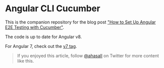 # Angular CLI Cucumber

This is the companion repository for the blog post ["How to Set Up Angular E2E Testing with Cucumber"](https://www.amadousall.com/angular-e2e-with-cucumber/).

The code is up to date for Angular v8.

For Angular 7, check out the [v7 tag](https://github.com/ahasall/angular-cucumber-demo/tree/v7).

> If you enjoyed this article, follow [@ahasall](https://twitter.com/ahasall) on Twitter for more content like this.
